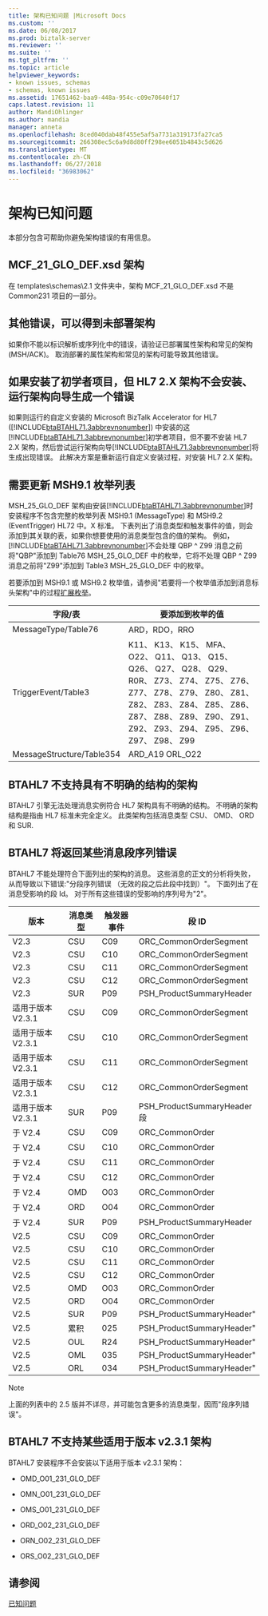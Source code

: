 ```yaml
---
title: 架构已知问题 |Microsoft Docs
ms.custom: ''
ms.date: 06/08/2017
ms.prod: biztalk-server
ms.reviewer: ''
ms.suite: ''
ms.tgt_pltfrm: ''
ms.topic: article
helpviewer_keywords:
- known issues, schemas
- schemas, known issues
ms.assetid: 17651462-baa9-448a-954c-c09e70640f17
caps.latest.revision: 11
author: MandiOhlinger
ms.author: mandia
manager: anneta
ms.openlocfilehash: 8ced040dab48f455e5af5a7731a319173fa27ca5
ms.sourcegitcommit: 266308ec5c6a9d8d80ff298ee6051b4843c5d626
ms.translationtype: MT
ms.contentlocale: zh-CN
ms.lasthandoff: 06/27/2018
ms.locfileid: "36983062"
---
```

# <a name="schema-known-issues"></a>架构已知问题
本部分包含可帮助你避免架构错误的有用信息。  
  
## <a name="mcf21glodefxsd-schema"></a>MCF_21_GLO_DEF.xsd 架构  
 在 templates\schemas\2.1 文件夹中，架构 MCF_21_GLO_DEF.xsd 不是 Common231 项目的一部分。  
  
## <a name="miscellaneous-errors-can-result-from-undeployed-schemas"></a>其他错误，可以得到未部署架构  
 如果你不能以标识解析或序列化中的错误，请验证已部署属性架构和常见的架构 (MSH/ACK)。 取消部署的属性架构和常见的架构可能导致其他错误。  
  
## <a name="if-the-starter-project-is-installed-but-the-hl7-2x-schemas-are-not-installed-running-the-schema-wizard-generates-an-error"></a>如果安装了初学者项目，但 HL7 2.X 架构不会安装、 运行架构向导生成一个错误  
 如果则运行的自定义安装的 Microsoft BizTalk Accelerator for HL7 ([!INCLUDE[btaBTAHL71.3abbrevnonumber](../../includes/btabtahl71-3abbrevnonumber-md.md)]) 中安装的这[!INCLUDE[btaBTAHL71.3abbrevnonumber](../../includes/btabtahl71-3abbrevnonumber-md.md)]初学者项目，但不要不安装 HL7 2.X 架构，然后尝试运行架构向导[!INCLUDE[btaBTAHL71.3abbrevnonumber](../../includes/btabtahl71-3abbrevnonumber-md.md)]将生成出现错误。 此解决方案是重新运行自定义安装过程，对安装 HL7 2.X 架构。  
  
## <a name="msh91-enumeration-list-needs-to-be-updated"></a>需要更新 MSH9.1 枚举列表  
 MSH_25_GLO_DEF 架构由安装[!INCLUDE[btaBTAHL71.3abbrevnonumber](../../includes/btabtahl71-3abbrevnonumber-md.md)]时安装程序不包含完整的枚举列表 MSH9.1 (MessageType) 和 MSH9.2 (EventTrigger) HL72 中。X 标准。 下表列出了消息类型和触发事件的值，则会添加到其关联的表，如果你想要使用的消息类型包含的值的架构。 例如，[!INCLUDE[btaBTAHL71.3abbrevnonumber](../../includes/btabtahl71-3abbrevnonumber-md.md)]不会处理 QBP ^ Z99 消息之前将"QBP"添加到 Table76 MSH_25_GLO_DEF 中的枚举，它将不处理 QBP ^ Z99 消息之前将"Z99"添加到 Table3 MSH_25_GLO_DEF 中的枚举。  
  
 若要添加到 MSH9.1 或 MSH9.2 枚举值，请参阅"若要将一个枚举值添加到消息标头架构"中的过程[扩展枚举](../../adapters-and-accelerators/accelerator-hl7/extending-enumerations.md)。  
  
|字段/表|要添加到枚举的值|  
|------------------|--------------------------------------|  
|MessageType/Table76|ARD，RDO，RRO|  
|TriggerEvent/Table3|K11、 K13、 K15、 MFA、 O22、 Q11、 Q13、 Q15、 Q26、 Q27、 Q28、 Q29、 R0R、 Z73、 Z74、 Z75、 Z76、 Z77、 Z78、 Z79、 Z80、 Z81、 Z82、 Z83、 Z84、 Z85、 Z86、 Z87、 Z88、 Z89、 Z90、 Z91、 Z92、 Z93、 Z94、 Z95、 Z96、 Z97、 Z98、 Z99|  
|MessageStructure/Table354|ARD_A19 ORL_O22|  
  
## <a name="btahl7-does-not-support-schemas-with-an-ambiguous-structure"></a>BTAHL7 不支持具有不明确的结构的架构  
 BTAHL7 引擎无法处理消息实例符合 HL7 架构具有不明确的结构。 不明确的架构结构是指由 HL7 标准未完全定义。 此类架构包括消息类型 CSU、 OMD、 ORD 和 SUR.  
  
## <a name="btahl7-will-return-a-segment-sequence-error-for-some-messages"></a>BTAHL7 将返回某些消息段序列错误  
 BTAHL7 不能处理符合下面列出的架构的消息。 这些消息的正文的分析将失败，从而导致以下错误:"分段序列错误 （无效的段之后此段中找到）"。 下面列出了在消息受影响的段 Id。 对于所有这些错误的受影响的序列号为"2"。  
  
|版本|消息类型|触发器事件|段 ID|  
|-------------|------------------|-------------------|----------------|  
|V2.3|CSU|C09|ORC_CommonOrderSegment|  
|V2.3|CSU|C10|ORC_CommonOrderSegment|  
|V2.3|CSU|C11|ORC_CommonOrderSegment|  
|V2.3|CSU|C12|ORC_CommonOrderSegment|  
|V2.3|SUR|P09|PSH_ProductSummaryHeader|  
|适用于版本 V2.3.1|CSU|C09|ORC_CommonOrderSegment|  
|适用于版本 V2.3.1|CSU|C10|ORC_CommonOrderSegment|  
|适用于版本 V2.3.1|CSU|C11|ORC_CommonOrderSegment|  
|适用于版本 V2.3.1|CSU|C12|ORC_CommonOrderSegment|  
|适用于版本 V2.3.1|SUR|P09|PSH_ProductSummaryHeader<br />段|  
|于 V2.4|CSU|C09|ORC_CommonOrder|  
|于 V2.4|CSU|C10|ORC_CommonOrder|  
|于 V2.4|CSU|C11|ORC_CommonOrder|  
|于 V2.4|CSU|C12|ORC_CommonOrder|  
|于 V2.4|OMD|O03|ORC_CommonOrder|  
|于 V2.4|ORD|O04|ORC_CommonOrder|  
|于 V2.4|SUR|P09|PSH_ProductSummaryHeader|  
|V2.5|CSU|C09|ORC_CommonOrder|  
|V2.5|CSU|C10|ORC_CommonOrder|  
|V2.5|CSU|C11|ORC_CommonOrder|  
|V2.5|CSU|C12|ORC_CommonOrder|  
|V2.5|OMD|O03|ORC_CommonOrder|  
|V2.5|ORD|O04|ORC_CommonOrder|  
|V2.5|SUR|P09|PSH_ProductSummaryHeader"|  
|V2.5|累积|025|PSH_ProductSummaryHeader"|  
|V2.5|OUL|R24|PSH_ProductSummaryHeader"|  
|V2.5|OML|035|PSH_ProductSummaryHeader"|  
|V2.5|ORL|034|PSH_ProductSummaryHeader"|  
  
> [!NOTE]
>  上面的列表中的 2.5 版并不详尽，并可能包含更多的消息类型，因而"段序列错误"。  
  
## <a name="btahl7-does-not-support-some-v231-schemas"></a>BTAHL7 不支持某些适用于版本 v2.3.1 架构  
 BTAHL7 安装程序不会安装以下适用于版本 v2.3.1 架构：  
  
-   OMD_O01_231_GLO_DEF  
  
-   OMN_O01_231_GLO_DEF  
  
-   OMS_O01_231_GLO_DEF  
  
-   ORD_O02_231_GLO_DEF  
  
-   ORN_O02_231_GLO_DEF  
  
-   ORS_O02_231_GLO_DEF  
  
## <a name="see-also"></a>请参阅  
 [已知问题](../../adapters-and-accelerators/accelerator-hl7/known-issues1.md)